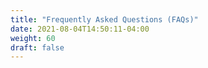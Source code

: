 ```yaml
---
title: "Frequently Asked Questions (FAQs)"
date: 2021-08-04T14:50:11-04:00
weight: 60
draft: false
---
```

